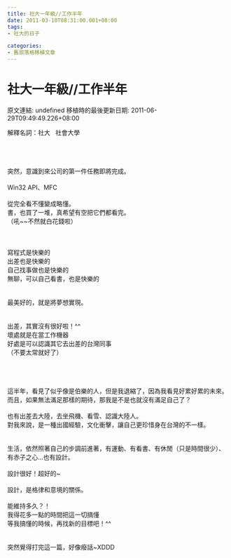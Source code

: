 ```yaml
---
title: 社大一年級//工作半年
date: 2011-03-10T08:31:00.001+08:00
tags: 
- 社大的日子

categories:
- 舊部落格移植文章
---
```


# 社大一年級//工作半年

原文連結: undefined
移植時的最後更新日期: 2011-06-29T09:49:49.226+08:00

解釋名詞：社大 &nbsp; 社會大學<br /><br /><br /><br /><br />突然，意識到來公司的第一件任務即將完成。<br /><br />Win32 API、MFC<br /><br />從完全看不懂變成略懂。<br />書，也買了一堆，真希望有空把它們都看完。<br />（吼~~不然就白花錢啦）<br /><br /><a name='more'></a><br /><br />寫程式是快樂的<br />出差也是快樂的<br />自己找事做也是快樂的<br />無聊，可以自己看書，也是快樂的<br /><br /><br />最美好的，就是將夢想實現。<br /><br /><br />出差，其實沒有很好啦！^^<br />壞處就是在當工作機器<br />好處是可以認識其它去出差的台灣同事<br />（不要太常就好了）<br /><br /><br /><br /><br />這半年，看見了似乎像是伯樂的人，但是我退縮了，因為我看見好累好累的未來。<br />而且，如果無法滿足那樣的期待，那我是不是也就沒有滿足自己了？<br /><br />也有出差去大陸，去坐飛機、看雪、認識大陸人。<br />對我來說，是一種出國經驗，文化衝擊，讓自己更珍惜身在台灣的不一樣。<br /><br /><br />生活，依然照著自己的步調前進著，有運動、有看書、有休閒（只是時間很少）、有赤子之心...也有設計。<br /><br />設計很好！超好的~<br /><br />設計，是格律和意境的關係。<br /><br />能維持多久？！<br />我得花多一點的時間把這一切搞懂<br />等我搞懂的時候，再找新的目標吧！^^<br /><br /><br />突然覺得打完這一篇，好像癈話~XDDD
